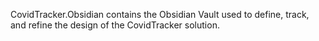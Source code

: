 CovidTracker.Obsidian contains the Obsidian Vault used to define, track, and refine the design of the CovidTracker solution.